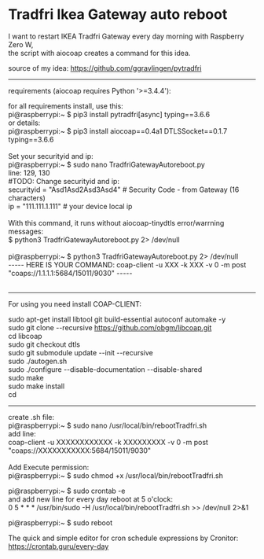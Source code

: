 # Tradfri Ikea Gateway auto reboot<br>

I want to restart IKEA Tradfri Gateway every day morning with Raspberry Zero W, <br>
the script with aiocoap creates a command for this idea.<br>

source of my idea: https://github.com/ggravlingen/pytradfri <br>

-------------------------------------------------------------------------------------------------

requirements (aiocoap requires Python '>=3.4.4'):<br>

for all requirements install, use this: <br>
pi@raspberrypi:~ $ pip3 install pytradfri[async] typing==3.6.6 <br>
or details:<br>
pi@raspberrypi:~ $ pip3 install aiocoap==0.4a1 DTLSSocket==0.1.7 typing==3.6.6<br>
<br>
Set your securityid and ip:<br>
pi@raspberrypi:~ $ sudo nano TradfriGatewayAutoreboot.py <br>
line: 129, 130<br>
#TODO: Change securityid and ip:<br>
securityid = "Asd1Asd2Asd3Asd4" # Security Code - from Gateway (16 characters)<br>
ip = "111.111.1.111"            # your device local ip<br>
<br>
With this command, it runs without aiocoap-tinydtls error/warrning messages: <br>
$ python3 TradfriGatewayAutoreboot.py 2> /dev/null<br>
<br>
pi@raspberrypi:~ $ python3 TradfriGatewayAutoreboot.py  2> /dev/null <br>
----- HERE IS YOUR COMMAND: coap-client -u XXX -k XXX -v 0 -m post "coaps://1.1.1.1:5684/15011/9030" ----- <br><br>

-------------------------------------------------------------------------------------------------

For using you need install COAP-CLIENT:<br>

sudo apt-get install libtool git build-essential autoconf automake -y<br>
sudo git clone --recursive https://github.com/obgm/libcoap.git<br>
cd libcoap<br>
sudo git checkout dtls<br>
sudo git submodule update --init --recursive<br>
sudo ./autogen.sh<br>
sudo ./configure --disable-documentation --disable-shared<br>
sudo make<br>
sudo make install<br>
cd<br>

-------------------------------------------------------------------------------------------------

create .sh file:<br>
pi@raspberrypi:~ $ sudo nano /usr/local/bin/rebootTradfri.sh<br>
    add line:<br> 
    coap-client -u XXXXXXXXXXXX -k XXXXXXXXX -v 0 -m post "coaps://XXXXXXXXXXX:5684/15011/9030"<br>
<br>
Add Execute permission:<br>
pi@raspberrypi:~ $ sudo chmod +x /usr/local/bin/rebootTradfri.sh<br>

pi@raspberrypi:~ $ sudo crontab -e<br>
    and add new line for every day reboot at 5 o'clock:<br>
    0 5 * * * /usr/bin/sudo -H /usr/local/bin/rebootTradfri.sh >> /dev/null 2>&1<br>

pi@raspberrypi:~ $ sudo reboot<br>

The quick and simple editor for cron schedule expressions by Cronitor:<br>
https://crontab.guru/every-day <br>
